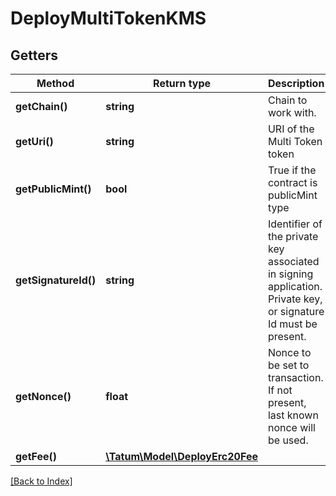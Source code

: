 # DeployMultiTokenKMS

## Getters

Method | Return type | Description | Notes
------------ | ------------- | ------------- | -------------
**getChain()** | **string** | Chain to work with. |
**getUri()** | **string** | URI of the Multi Token token |
**getPublicMint()** | **bool** | True if the contract is publicMint type | [optional]
**getSignatureId()** | **string** | Identifier of the private key associated in signing application. Private key, or signature Id must be present. |
**getNonce()** | **float** | Nonce to be set to transaction. If not present, last known nonce will be used. | [optional]
**getFee()** | [**\Tatum\Model\DeployErc20Fee**](DeployErc20Fee.md) |  | [optional]

[[Back to Index]](../index.md)
